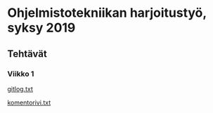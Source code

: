 # Ohjelmistotekniikan harjoitustyö, syksy 2019
## Tehtävät
### Viikko 1

[gitlog.txt](./laskarit/viikko1/gitlog.txt)

[komentorivi.txt](./laskarit/viikko1/komentorivi.txt)

